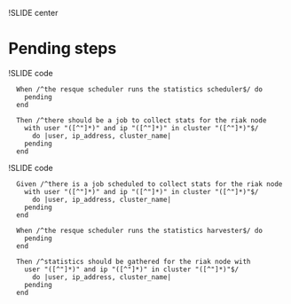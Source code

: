 !SLIDE center

# Pending steps #

!SLIDE code

      When /^the resque scheduler runs the statistics scheduler$/ do
        pending
      end

      Then /^there should be a job to collect stats for the riak node 
        with user "([^"]*)" and ip "([^"]*)" in cluster "([^"]*)"$/ 
          do |user, ip_address, cluster_name|
        pending
      end

!SLIDE code

      Given /^there is a job scheduled to collect stats for the riak node 
        with user "([^"]*)" and ip "([^"]*)" in cluster "([^"]*)"$/ 
          do |user, ip_address, cluster_name|
        pending
      end

      When /^the resque scheduler runs the statistics harvester$/ do
        pending
      end

      Then /^statistics should be gathered for the riak node with 
        user "([^"]*)" and ip "([^"]*)" in cluster "([^"]*)"$/ 
          do |user, ip_address, cluster_name|
        pending
      end
